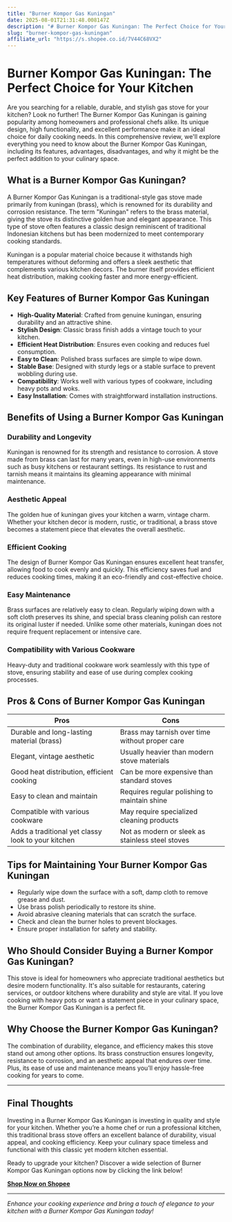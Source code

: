 ```yaml
---
title: "Burner Kompor Gas Kuningan"
date: 2025-08-01T21:31:48.008147Z
description: "# Burner Kompor Gas Kuningan: The Perfect Choice for Your Kitchen..."
slug: "burner-kompor-gas-kuningan"
affiliate_url: "https://s.shopee.co.id/7V44C68VX2"
---
```

# Burner Kompor Gas Kuningan: The Perfect Choice for Your Kitchen

Are you searching for a reliable, durable, and stylish gas stove for your kitchen? Look no further! The Burner Kompor Gas Kuningan is gaining popularity among homeowners and professional chefs alike. Its unique design, high functionality, and excellent performance make it an ideal choice for daily cooking needs. In this comprehensive review, we'll explore everything you need to know about the Burner Kompor Gas Kuningan, including its features, advantages, disadvantages, and why it might be the perfect addition to your culinary space.

## What is a Burner Kompor Gas Kuningan?

A Burner Kompor Gas Kuningan is a traditional-style gas stove made primarily from kuningan (brass), which is renowned for its durability and corrosion resistance. The term "Kuningan" refers to the brass material, giving the stove its distinctive golden hue and elegant appearance. This type of stove often features a classic design reminiscent of traditional Indonesian kitchens but has been modernized to meet contemporary cooking standards.

Kuningan is a popular material choice because it withstands high temperatures without deforming and offers a sleek aesthetic that complements various kitchen decors. The burner itself provides efficient heat distribution, making cooking faster and more energy-efficient.

## Key Features of Burner Kompor Gas Kuningan

- **High-Quality Material**: Crafted from genuine kuningan, ensuring durability and an attractive shine.
- **Stylish Design**: Classic brass finish adds a vintage touch to your kitchen.
- **Efficient Heat Distribution**: Ensures even cooking and reduces fuel consumption.
- **Easy to Clean**: Polished brass surfaces are simple to wipe down.
- **Stable Base**: Designed with sturdy legs or a stable surface to prevent wobbling during use.
- **Compatibility**: Works well with various types of cookware, including heavy pots and woks.
- **Easy Installation**: Comes with straightforward installation instructions.

## Benefits of Using a Burner Kompor Gas Kuningan

### Durability and Longevity

Kuningan is renowned for its strength and resistance to corrosion. A stove made from brass can last for many years, even in high-use environments such as busy kitchens or restaurant settings. Its resistance to rust and tarnish means it maintains its gleaming appearance with minimal maintenance.

### Aesthetic Appeal

The golden hue of kuningan gives your kitchen a warm, vintage charm. Whether your kitchen decor is modern, rustic, or traditional, a brass stove becomes a statement piece that elevates the overall aesthetic.

### Efficient Cooking

The design of Burner Kompor Gas Kuningan ensures excellent heat transfer, allowing food to cook evenly and quickly. This efficiency saves fuel and reduces cooking times, making it an eco-friendly and cost-effective choice.

### Easy Maintenance

Brass surfaces are relatively easy to clean. Regularly wiping down with a soft cloth preserves its shine, and special brass cleaning polish can restore its original luster if needed. Unlike some other materials, kuningan does not require frequent replacement or intensive care.

### Compatibility with Various Cookware

Heavy-duty and traditional cookware work seamlessly with this type of stove, ensuring stability and ease of use during complex cooking processes.

## Pros & Cons of Burner Kompor Gas Kuningan

| **Pros**                                            | **Cons**                                               |
|-----------------------------------------------------|--------------------------------------------------------|
| Durable and long-lasting material (brass)          | Brass may tarnish over time without proper care    |
| Elegant, vintage aesthetic                         | Usually heavier than modern stove materials          |
| Good heat distribution, efficient cooking          | Can be more expensive than standard stoves          |
| Easy to clean and maintain                         | Requires regular polishing to maintain shine       |
| Compatible with various cookware                   | May require specialized cleaning products        |
| Adds a traditional yet classy look to your kitchen | Not as modern or sleek as stainless steel stoves |

## Tips for Maintaining Your Burner Kompor Gas Kuningan

- Regularly wipe down the surface with a soft, damp cloth to remove grease and dust.
- Use brass polish periodically to restore its shine.
- Avoid abrasive cleaning materials that can scratch the surface.
- Check and clean the burner holes to prevent blockages.
- Ensure proper installation for safety and stability.

## Who Should Consider Buying a Burner Kompor Gas Kuningan?

This stove is ideal for homeowners who appreciate traditional aesthetics but desire modern functionality. It's also suitable for restaurants, catering services, or outdoor kitchens where durability and style are vital. If you love cooking with heavy pots or want a statement piece in your culinary space, the Burner Kompor Gas Kuningan is a perfect fit.

## Why Choose the Burner Kompor Gas Kuningan?

The combination of durability, elegance, and efficiency makes this stove stand out among other options. Its brass construction ensures longevity, resistance to corrosion, and an aesthetic appeal that endures over time. Plus, its ease of use and maintenance means you’ll enjoy hassle-free cooking for years to come.

---

## Final Thoughts

Investing in a Burner Kompor Gas Kuningan is investing in quality and style for your kitchen. Whether you’re a home chef or run a professional kitchen, this traditional brass stove offers an excellent balance of durability, visual appeal, and cooking efficiency. Keep your culinary space timeless and functional with this classic yet modern kitchen essential.

Ready to upgrade your kitchen? Discover a wide selection of Burner Kompor Gas Kuningan options now by clicking the link below!

**[Shop Now on Shopee](https://s.shopee.co.id/7V44C68VX2)**

---

*Enhance your cooking experience and bring a touch of elegance to your kitchen with a Burner Kompor Gas Kuningan today!*